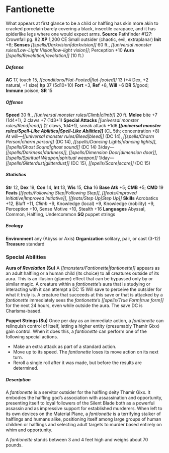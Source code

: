 ﻿---
cssclass: [monsters]
title1: Fantionette
desc_short: What appears at first glance to be a child or halfling has skin more akin
  to cracked porcelain barely covering a black, insectile carapace, and it has spiderlike
  legs where one would expect arms.
title2: Fantionette
CR: 4
sources:
- name: 'Pathfinder #127: Crownfall'
  page: 82
  link: http://paizo.com/products/btpy9zk7?Pathfinder-Adventure-Path-127-Crownfall
XP: 1200
alignment: CE
size: Small
type: outsider
subtypes:
- chaotic
- evil
- extraplanar
initiative:
  bonus: 8
senses:
  darkvision: 60
  low-light vision: true
auras:
- name: revelation
  radius: 10
AC:
  AC: 17
  touch: 15
  flat_footed: 13
  components:
    dex: 4
    natural: 2
    size: 1
HP:
  HP: 37
  long: 5d10+10
saves:
  fort: 3
  ref: 8
  will: 6
DR:
- amount: 5
  weakness: good
immunities:
- poison
SR: 15
speeds:
  base: 30
  climb: 20
attacks:
  melee:
  - - text: bite +7 (1d4+1)
      entries:
      - - damage: 1d4+1
      attack: bite
      bonus:
      - 7
    - text: 2 claws +7 (1d3+1)
      entries:
      - - damage: 1d3+1
      count: 2
      attack: claws
      bonus:
      - 7
  special:
  - rend (2 claws, 1d4+1)
  - sneak attack +1d6
spell_like_abilities:
  entries:
  - name: bleed
    source: default
    freq: At will
    DC: 14
  - name: charm person
    source: default
    freq: At will
    DC: 14
  - name: dancing lights
    source: default
    freq: At will
  - name: ghost sound
    source: default
    freq: At will
    DC: 14
  - name: darkness
    source: default
    freq: 3/day
  - name: dimension door
    source: default
    freq: 3/day
  - name: spiritual weapon
    source: default
    freq: 3/day
  - name: glitterdust
    source: default
    freq: 1/day
    DC: 15
  - name: scare
    source: default
    freq: 1/day
    DC: 15
  sources:
  - name: default
    CL: 5
    concentration: 8
ability_scores:
  STR: 12
  DEX: 19
  CON: 14
  INT: 13
  WIS: 15
  CHA: 16
BAB: 5
CMB: 5
CMD: 19
feats:
- name: Following Step
- name: Improved Initiative
- name: Step Up
skills:
  Acrobatics: 12
  Bluff: 11
  Climb: 9
  Knowledge (local): 9
  Knowledge (nobility): 9
  Perception: 10
  Sense Motive: 10
  Stealth: 16
languages:
- Abyssal
- Common
- Halfling
- Undercommon
special_qualities:
- puppet strings
ecology:
  environment: any (Abyss or Axis)
  organization: solitary, pair, or cast (3-12)
  treasure_type: standard
special_abilities:
  Aura of Revelation (Su): A fantionette appears as an adult halfling or a human child
    (its choice) to all creatures outside of its aura. This is an illusion (glamer)
    effect that can be bypassed only by  or similar magic. A creature within a fantionette's
    aura that is studying or interacting with it can attempt a DC 15 Will save to
    perceive the outsider for what it truly is. A creature that succeeds at this save
    or that is attacked by a fantionette immediately sees the fantionette's true form
    for the next 24 hours, even while outside the aura. The save DC is Charisma-based.
  Puppet Strings (Su): Once per day as an immediate action, a fantionette can relinquish
    control of itself, letting a higher entity (presumably Thamir Gixx) gain control.
    When it does this, a fantionette can perform one of the following special actions.
    Make an extra attack as part of a standard action. Move up to its speed. The fantionette
    loses its move action on its next turn. Reroll a single roll after it was made,
    but before the results are determined.
desc_long: |-
  A fantionette is a servitor outsider for the halfling deity Thamir Gixx. It embodies the halfling god's association with assassination and opportunity, presenting itself to loyal followers of the Silent Blade both as a powerful assassin and as impressive support for established murderers. When left to its own devices on the Material Plane, a fantionette is a terrifying stalker of halflings and humans alike, positioning itself among large groups of human children or halflings and selecting adult targets to murder based entirely on whim and opportunity.

   A fantionette stands between 3 and 4 feet high and weighs about 70 pounds.

---

# Fantionette
What appears at first glance to be a child or halfling has skin more akin to cracked porcelain barely covering a black, insectile carapace, and it has spiderlike legs where one would expect arms.
**Source** Pathfinder #127: Crownfall pg. 82
**XP** 1,200
CE Small outsider (chaotic, evil, extraplanar)
**Init** +8; **Senses** _[[spells/Darkvision|darkvision]]_ 60 ft., _[[universal monster rules/Low-Light Vision|low-light vision]]_; Perception +10
**Aura** _[[spells/Revelation|revelation]]_ (10 ft.)

##### Defense

**AC** 17, touch 15, _[[conditions/Flat-Footed|flat-footed]]_ 13 (+4 Dex, +2 natural, +1 size)
**hp** 37 (5d10+10)
**Fort** +3, **Ref** +8, **Will** +6
**DR** 5/good; **Immune** poison; **SR** 15

##### Offense
**Speed** 30 ft., _[[universal monster rules/Climb|climb]]_ 20 ft.
**Melee** bite +7 (1d4+1), 2 claws +7 (1d3+1)
**Special Attacks** _[[universal monster rules/Rend|rend]]_ (2 claws, 1d4+1), sneak attack +1d6
**_[[universal monster rules/Spell-Like Abilities|Spell-Like Abilities]]_** (CL 5th; concentration +8)
At will—_[[universal monster rules/Bleed|bleed]]_ (DC 14), _[[spells/Charm Person|charm person]]_ (DC 14), _[[spells/Dancing Lights|dancing lights]]_, _[[spells/Ghost Sound|ghost sound]]_ (DC 14) 
3/day—_[[spells/Darkness|darkness]]_, _[[spells/Dimension Door|dimension door]]_, _[[spells/Spiritual Weapon|spiritual weapon]]_ 
1/day—_[[spells/Glitterdust|glitterdust]]_ (DC 15), _[[spells/Scare|scare]]_ (DC 15)

##### Statistics
**Str** 12, **Dex** 19, **Con** 14, **Int** 13, **Wis** 15, **Cha** 16
**Base Atk** +5; **CMB** +5; **CMD** 19
**Feats** _[[feats/Following Step|Following Step]]_, _[[feats/Improved Initiative|Improved Initiative]]_, _[[feats/Step Up|Step Up]]_
**Skills** Acrobatics +12, Bluff +11, _Climb_ +9, Knowledge (local) +9, Knowledge (nobility) +9, Perception +10, Sense Motive +10, Stealth +16
**Languages** Abyssal, Common, Halfling, Undercommon
**SQ** puppet strings

##### Ecology

**Environment** any (Abyss or Axis)
**Organization** solitary, pair, or cast (3-12)
**Treasure** standard

### Special Abilities

**Aura of _Revelation_ (Su)** A _[[monsters/Fantionette|fantionette]]_ appears as an adult halfling or a human child (its choice) to all creatures outside of its aura. This is an illusion (glamer) effect that can be bypassed only by  or similar magic. A creature within a _fantionette_’s aura that is studying or interacting with it can attempt a DC 15 Will save to perceive the outsider for what it truly is. A creature that succeeds at this save or that is attacked by a _fantionette_ immediately sees the _fantionette_’s _[[spells/True Form|true form]]_ for the next 24 hours, even while outside the aura. The save DC is Charisma-based.

**Puppet Strings (Su)** Once per day as an immediate action, a _fantionette_ can relinquish control of itself, letting a higher entity (presumably Thamir Gixx) gain control. When it does this, a _fantionette_ can perform one of the following special actions.

* Make an extra attack as part of a standard action. 
* Move up to its speed. The _fantionette_ loses its move action on its next turn. 
* Reroll a single roll after it was made, but before the results are determined.

##### Description

A _fantionette_ is a servitor outsider for the halfling deity Thamir Gixx. It embodies the halfling god’s association with assassination and opportunity, presenting itself to loyal followers of the Silent Blade both as a powerful assassin and as impressive support for established murderers. When left to its own devices on the Material Plane, a _fantionette_ is a terrifying stalker of halflings and humans alike, positioning itself among large groups of human children or halflings and selecting adult targets to murder based entirely on whim and opportunity.

A _fantionette_ stands between 3 and 4 feet high and weighs about 70 pounds.